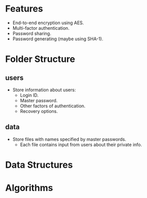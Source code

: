 # Features
- End-to-end encryption using AES.
- Multi-factor authentication.
- Password sharing.
- Password generating (maybe using SHA-1).
# Folder Structure
## users
- Store information about users: 
  - Login ID.
  - Master password.
  - Other factors of authentication.
  - Recovery options.
## data
- Store files with names specified by master passwords.
  - Each file contains input from users about their private info.
# Data Structures
# Algorithms